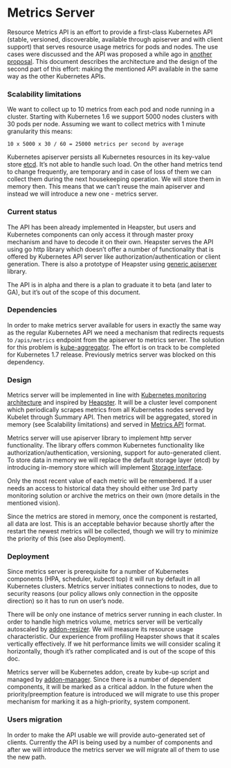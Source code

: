 Metrics Server
==============

Resource Metrics API is an effort to provide a first-class Kubernetes API
(stable, versioned, discoverable, available through apiserver and with client support)
that serves resource usage metrics for pods and nodes. The use cases were discussed
and the API was proposed a while ago in
[another proposal](/contributors/design-proposals/instrumentation/resource-metrics-api.md).
This document describes the architecture and the design of the second part of this effort:
making the mentioned API available in the same way as the other Kubernetes APIs.

### Scalability limitations ###
We want to collect up to 10 metrics from each pod and node running in a cluster.
Starting with Kubernetes 1.6 we support 5000 nodes clusters with 30 pods per node.
Assuming we want to collect metrics with 1 minute granularity this means:
```
10 x 5000 x 30 / 60 = 25000 metrics per second by average
```
 
Kubernetes apiserver persists all Kubernetes resources in its key-value store [etcd](https://coreos.com/etcd/).
It’s not able to handle such load. On the other hand metrics tend to change frequently,
are temporary and in case of loss of them we can collect them during the next housekeeping operation.
We will store them in memory then. This means that we can’t reuse the main apiserver
and instead we will introduce a new one - metrics server.

### Current status ###
The API has been already implemented in Heapster, but users and Kubernetes components
can only access it through master proxy mechanism and have to decode it on their own.
Heapster serves the API using go http library which doesn’t offer a number of functionality
that is offered by Kubernetes API server like authorization/authentication or client generation.
There is also a prototype of Heapster using [generic apiserver](https://github.com/kubernetes/apiserver) library.
 
The API is in alpha and there is a plan to graduate it to beta (and later to GA),
but it’s out of the scope of this document.

### Dependencies ###
In order to make metrics server available for users in exactly the same way
as the regular Kubernetes API we need a mechanism that redirects requests to `/apis/metrics`
endpoint from the apiserver to metrics server. The solution for this problem is
[kube-aggregator](https://github.com/kubernetes/kube-aggregator).
The effort is on track to be completed for Kubernetes 1.7 release.
Previously metrics server was blocked on this dependency.

### Design ###
Metrics server will be implemented in line with
[Kubernetes monitoring architecture](/contributors/design-proposals/instrumentation/monitoring_architecture.md)
and inspired by [Heapster](https://github.com/kubernetes/heapster).
It will be a cluster level component which periodically scrapes metrics from all Kubernetes nodes
served by Kubelet through Summary API. Then metrics will be aggregated, 
stored in memory (see Scalability limitations) and served in
[Metrics API](https://git.k8s.io/metrics/pkg/apis/metrics/v1alpha1/types.go) format.
 
Metrics server will use apiserver library to implement http server functionality.
The library offers common Kubernetes functionality like authorization/authentication,
versioning, support for auto-generated client. To store data in memory we will replace
the default storage layer (etcd) by introducing in-memory store which will implement
[Storage interface](https://git.k8s.io/apiserver/pkg/registry/rest/rest.go).
 
Only the most recent value of each metric will be remembered. If a user needs an access
to historical data they should either use 3rd party monitoring solution or
archive the metrics on their own (more details in the mentioned vision).
 
Since the metrics are stored in memory, once the component is restarted, all data are lost.
This is an acceptable behavior because shortly after the restart the newest metrics will be collected,
though we will try to minimize the priority of this (see also Deployment).

### Deployment ###
Since metrics server is prerequisite for a number of Kubernetes components (HPA, scheduler, kubectl top)
it will run by default in all Kubernetes clusters. Metrics server initiates connections to nodes,
due to security reasons (our policy allows only connection in the opposite direction) so it has to run on user’s node.
 
There will be only one instance of metrics server running in each cluster. In order to handle
high metrics volume, metrics server will be vertically autoscaled by
[addon-resizer](https://git.k8s.io/contrib/addon-resizer).
We will measure its resource usage characteristic. Our experience from profiling Heapster shows
that it scales vertically effectively. If we hit performance limits we will consider scaling it 
horizontally, though it’s rather complicated and is out of the scope of this doc.
 
Metrics server will be Kubernetes addon, create by kube-up script and managed by
[addon-manager](https://git.k8s.io/kubernetes/cluster/addons/addon-manager).
Since there is a number of dependent components, it will be marked as a critical addon.
In the future when the priority/preemption feature is introduced we will migrate to use this
proper mechanism for marking it as a high-priority, system component.

### Users migration ###
In order to make the API usable we will provide auto-generated set of clients.
Currently the API is being used by a number of components and after we will introduce
the metrics server we will migrate all of them to use the new path.

